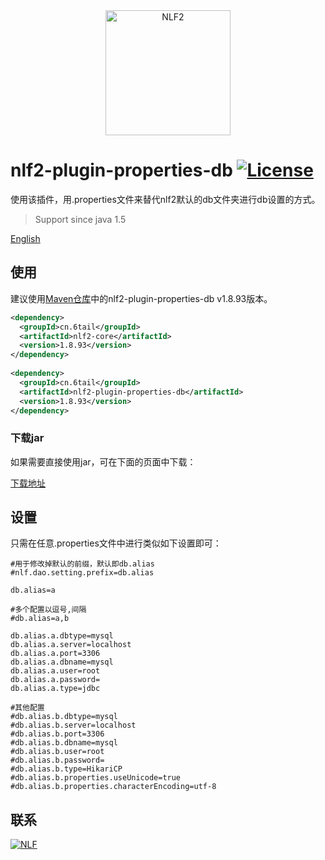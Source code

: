 <div align="center">
<img width="200" src="http://6tail.cn/nlf2-logo.png" alt="NLF2">
</div>

# nlf2-plugin-properties-db [![License](https://img.shields.io/badge/license-MIT-4EB1BA.svg?style=flat-square)](https://github.com/6tail/nlf2/blob/master/LICENSE)

使用该插件，用.properties文件来替代nlf2默认的db文件夹进行db设置的方式。

> Support since java 1.5

[English](https://github.com/6tail/nlf2-maven/blob/master/nlf2-plugin-properties-db/README_ZH.md)

## 使用

建议使用[Maven仓库](https://search.maven.org/search?q=nlf2-plugin-properties-db)中的nlf2-plugin-properties-db v1.8.93版本。

```xml
<dependency>
  <groupId>cn.6tail</groupId>
  <artifactId>nlf2-core</artifactId>
  <version>1.8.93</version>
</dependency>
 
<dependency>
  <groupId>cn.6tail</groupId>
  <artifactId>nlf2-plugin-properties-db</artifactId>
  <version>1.8.93</version>
</dependency>
```

### 下载jar

如果需要直接使用jar，可在下面的页面中下载：

[下载地址](https://github.com/6tail/nlf2-maven/releases)

## 设置

只需在任意.properties文件中进行类似如下设置即可：

```
#用于修改掉默认的前缀，默认即db.alias
#nlf.dao.setting.prefix=db.alias
 
db.alias=a
 
#多个配置以逗号,间隔
#db.alias=a,b
 
db.alias.a.dbtype=mysql
db.alias.a.server=localhost
db.alias.a.port=3306
db.alias.a.dbname=mysql
db.alias.a.user=root
db.alias.a.password=
db.alias.a.type=jdbc
 
#其他配置
#db.alias.b.dbtype=mysql
#db.alias.b.server=localhost
#db.alias.b.port=3306
#db.alias.b.dbname=mysql
#db.alias.b.user=root
#db.alias.b.password=
#db.alias.b.type=HikariCP
#db.alias.b.properties.useUnicode=true
#db.alias.b.properties.characterEncoding=utf-8
```

## 联系

<a target="_blank" href="https://jq.qq.com/?_wv=1027&k=5F9Pbf0"><img border="0" src="http://pub.idqqimg.com/wpa/images/group.png" alt="NLF" title="NLF"></a>
